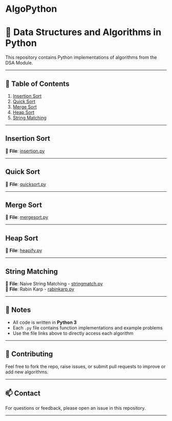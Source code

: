 # AlgoPython

# 📘 Data Structures and Algorithms in Python

This repository contains Python implementations of algorithms from the DSA Module.

---

## 📑 Table of Contents

1. [Insertion Sort](#insertion-sort)
2. [Quick Sort](#quick-sort)
3. [Merge Sort](#merge-sort)
4. [Heap Sort](#heap-sort)
5. [String Matching](#string-matching)

---

## Insertion Sort

🔗 **File**: [insertion.py](./insertion.py)

---

## Quick Sort

🔗 **File**: [quicksort.py](./quicksort.py)

---

## Merge Sort

🔗 **File**: [mergesort.py](./mergesort.py)

---

## Heap Sort

🔗 **File**: [heapify.py](./heapify.py)

---

## String Matching

🔗 **File**: Naive String Matching -  [stringmatch.py](./stringmatch.py)<br/>
🔗 **File**: Rabin Karp - [rabinkarp.py](./rabinkarp.py)

---

## 📌 Notes

- All code is written in **Python 3**
- Each `.py` file contains function implementations and example problems
- Use the file links above to directly access each algorithm

---

## 🤝 Contributing

Feel free to fork the repo, raise issues, or submit pull requests to improve or add new algorithms.

---

## 📫 Contact

For questions or feedback, please open an issue in this repository.

---
